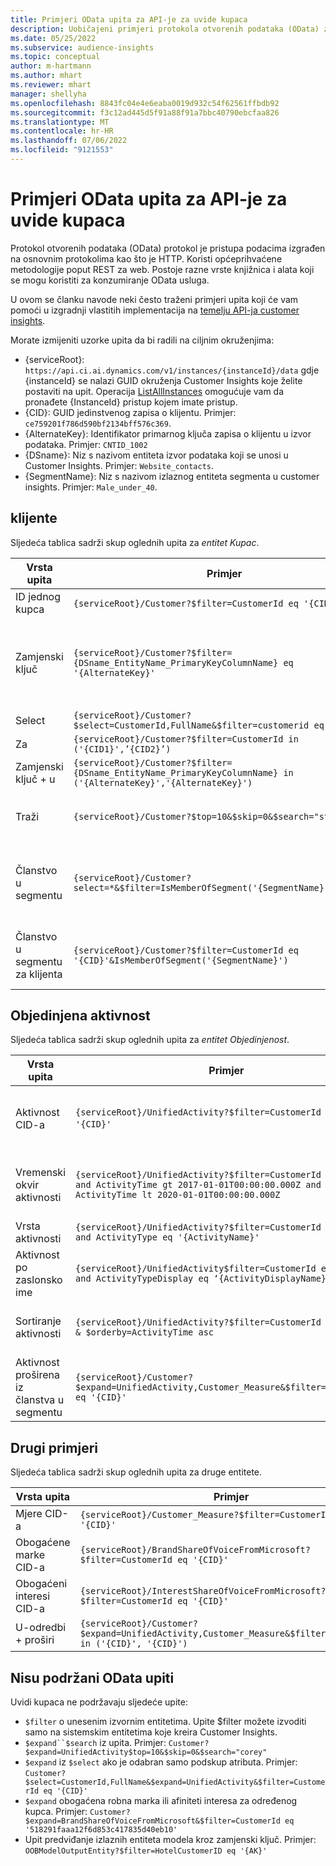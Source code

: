 ```yaml
---
title: Primjeri OData upita za API-je za uvide kupaca
description: Uobičajeni primjeri protokola otvorenih podataka (OData) za pretraživanje API-ja Customer Insights za pregled podataka.
ms.date: 05/25/2022
ms.subservice: audience-insights
ms.topic: conceptual
author: m-hartmann
ms.author: mhart
ms.reviewer: mhart
manager: shellyha
ms.openlocfilehash: 8843fc04e4e6eaba0019d932c54f62561ffbdb92
ms.sourcegitcommit: f3c12ad445d5f91a88f91a7bbc40790ebcfaa826
ms.translationtype: MT
ms.contentlocale: hr-HR
ms.lasthandoff: 07/06/2022
ms.locfileid: "9121553"
---
```

# <a name="odata-query-examples-for-customer-insights-apis"></a>Primjeri OData upita za API-je za uvide kupaca

Protokol otvorenih podataka (OData) protokol je pristupa podacima izgrađen na osnovnim protokolima kao što je HTTP. Koristi općeprihvaćene metodologije poput REST za web. Postoje razne vrste knjižnica i alata koji se mogu koristiti za konzumiranje OData usluga.

U ovom se članku navode neki često traženi primjeri upita koji će vam pomoći u izgradnji vlastitih implementacija na [temelju API-ja customer insights](apis.md).

Morate izmijeniti uzorke upita da bi radili na ciljnim okruženjima: 

- {serviceRoot}: `https://api.ci.ai.dynamics.com/v1/instances/{instanceId}/data` gdje {instanceId} se nalazi GUID okruženja Customer Insights koje želite postaviti na upit. Operacija [ListAllInstances](https://developer.ci.ai.dynamics.com/api-details#api=CustomerInsights&operation=Get-all-instances) omogućuje vam da pronađete {InstanceId} pristup kojem imate pristup.
- {CID}: GUID jedinstvenog zapisa o klijentu. Primjer: `ce759201f786d590bf2134bff576c369`.
- {AlternateKey}: Identifikator primarnog ključa zapisa o klijentu u izvor podataka. Primjer: `CNTID_1002`
- {DSname}: Niz s nazivom entiteta izvor podataka koji se unosi u Customer Insights. Primjer: `Website_contacts`.
- {SegmentName}: Niz s nazivom izlaznog entiteta segmenta u customer insights. Primjer: `Male_under_40`.

## <a name="customer"></a>klijente

Sljedeća tablica sadrži skup oglednih upita za *entitet Kupac*.

|Vrsta upita |Primjer  | Napomena  |
|---------|---------|---------|
|ID jednog kupca     | `{serviceRoot}/Customer?$filter=CustomerId eq '{CID}'`          |  |
|Zamjenski ključ    | `{serviceRoot}/Customer?$filter={DSname_EntityName_PrimaryKeyColumnName} eq '{AlternateKey}'`         |  Zamjenski ključevi i dalje postoje u jedinstvenom entitetu klijenta       |
|Select   | `{serviceRoot}/Customer?$select=CustomerId,FullName&$filter=customerid eq '1'`        |         |
|Za    | `{serviceRoot}/Customer?$filter=CustomerId in ('{CID1}',’{CID2}’)`        |         |
|Zamjenski ključ + u   | `{serviceRoot}/Customer?$filter={DSname_EntityName_PrimaryKeyColumnName} in ('{AlternateKey}','{AlternateKey}')`         |         |
|Traži  | `{serviceRoot}/Customer?$top=10&$skip=0&$search="string"`        |   Vraća prvih 10 rezultata za niz za pretraživanje      |
|Članstvo u segmentu  | `{serviceRoot}/Customer?select=*&$filter=IsMemberOfSegment('{SegmentName}')&$top=10`     | Vraća unaprijed postavljeni broj redaka iz entiteta segmentacije.      |
|Članstvo u segmentu za klijenta | `{serviceRoot}/Customer?$filter=CustomerId eq '{CID}'&IsMemberOfSegment('{SegmentName}')`     | Vraća profil kupca ako je član određenog segmenta.     |

## <a name="unified-activity"></a>Objedinjena aktivnost

Sljedeća tablica sadrži skup oglednih upita za *entitet Objedinjenost*.

|Vrsta upita |Primjer  | Napomena  |
|---------|---------|---------|
|Aktivnost CID-a     | `{serviceRoot}/UnifiedActivity?$filter=CustomerId eq '{CID}'`          | Navodi aktivnosti određenog profila klijenta |
|Vremenski okvir aktivnosti    | `{serviceRoot}/UnifiedActivity?$filter=CustomerId eq '{CID}' and ActivityTime gt 2017-01-01T00:00:00.000Z and ActivityTime lt 2020-01-01T00:00:00.000Z`     |  Aktivnosti korisničkog profila u vremenski okvir       |
|Vrsta aktivnosti    |   `{serviceRoot}/UnifiedActivity?$filter=CustomerId eq '{CID}' and ActivityType eq '{ActivityName}'`        |         |
|Aktivnost po zaslonsko ime     | `{serviceRoot}/UnifiedActivity$filter=CustomerId eq ‘{CID}’ and ActivityTypeDisplay eq ‘{ActivityDisplayName}’`        | |
|Sortiranje aktivnosti    | `{serviceRoot}/UnifiedActivity?$filter=CustomerId eq ‘{CID}’ & $orderby=ActivityTime asc`     |  Sortiranje aktivnosti uzlazno ili silazno       |
|Aktivnost proširena iz članstva u segmentu  |   `{serviceRoot}/Customer?$expand=UnifiedActivity,Customer_Measure&$filter=CustomerId eq '{CID}'`     |         |

## <a name="other-examples"></a>Drugi primjeri

Sljedeća tablica sadrži skup oglednih upita za druge entitete.

|Vrsta upita |Primjer  | Napomena  |
|---------|---------|---------|
|Mjere CID-a    | `{serviceRoot}/Customer_Measure?$filter=CustomerId eq '{CID}'`          |  |
|Obogaćene marke CID-a    | `{serviceRoot}/BrandShareOfVoiceFromMicrosoft?$filter=CustomerId eq '{CID}'`  |       |
|Obogaćeni interesi CID-a    |   `{serviceRoot}/InterestShareOfVoiceFromMicrosoft?$filter=CustomerId eq '{CID}'`       |         |
|U-odredbi + proširi     | `{serviceRoot}/Customer?$expand=UnifiedActivity,Customer_Measure&$filter=CustomerId in ('{CID}', '{CID}')`         | |

## <a name="not-supported-odata-queries"></a>Nisu podržani OData upiti

Uvidi kupaca ne podržavaju sljedeće upite:

- `$filter` o unesenim izvornim entitetima. Upite $filter možete izvoditi samo na sistemskim entitetima koje kreira Customer Insights.
- `$expand``$search` iz upita. Primjer: `Customer?$expand=UnifiedActivity$top=10&$skip=0&$search="corey"`
- `$expand` iz `$select` ako je odabran samo podskup atributa. Primjer: `Customer?$select=CustomerId,FullName&$expand=UnifiedActivity&$filter=CustomerId eq '{CID}'`
- `$expand` obogaćena robna marka ili afiniteti interesa za određenog kupca. Primjer: `Customer?$expand=BrandShareOfVoiceFromMicrosoft&$filter=CustomerId eq '518291faaa12f6d853c417835d40eb10'`
- Upit predviđanje izlaznih entiteta modela kroz zamjenski ključ. Primjer: `OOBModelOutputEntity?$filter=HotelCustomerID eq '{AK}'`
